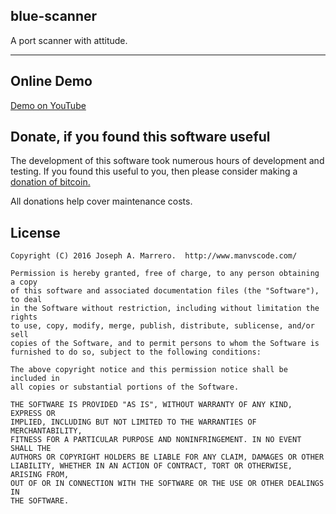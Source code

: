 ## blue-scanner

A port scanner with attitude.

----------

## Online Demo

[Demo on YouTube](https://www.youtube.com/watch?v=Kxe0FcfpL0c&lc=z23zulixtzrbgvd4r04t1aokgs2vqg41r1a51r3qki0rbk0h00410)

## Donate, if you found this software useful

The development of this software took numerous hours of development and testing.  If you found this useful to you, then please consider making a [donation of bitcoin.](https://bitpay.com/cart/add?itemId=Q8WdPoZeeFrKeknmtn1bno)

All donations help cover maintenance costs.

## License
    Copyright (C) 2016 Joseph A. Marrero.  http://www.manvscode.com/
    
    Permission is hereby granted, free of charge, to any person obtaining a copy
    of this software and associated documentation files (the "Software"), to deal
    in the Software without restriction, including without limitation the rights
    to use, copy, modify, merge, publish, distribute, sublicense, and/or sell
    copies of the Software, and to permit persons to whom the Software is
    furnished to do so, subject to the following conditions:
    
    The above copyright notice and this permission notice shall be included in
    all copies or substantial portions of the Software.
    
    THE SOFTWARE IS PROVIDED "AS IS", WITHOUT WARRANTY OF ANY KIND, EXPRESS OR
    IMPLIED, INCLUDING BUT NOT LIMITED TO THE WARRANTIES OF MERCHANTABILITY,
    FITNESS FOR A PARTICULAR PURPOSE AND NONINFRINGEMENT. IN NO EVENT SHALL THE
    AUTHORS OR COPYRIGHT HOLDERS BE LIABLE FOR ANY CLAIM, DAMAGES OR OTHER
    LIABILITY, WHETHER IN AN ACTION OF CONTRACT, TORT OR OTHERWISE, ARISING FROM,
    OUT OF OR IN CONNECTION WITH THE SOFTWARE OR THE USE OR OTHER DEALINGS IN
    THE SOFTWARE.
